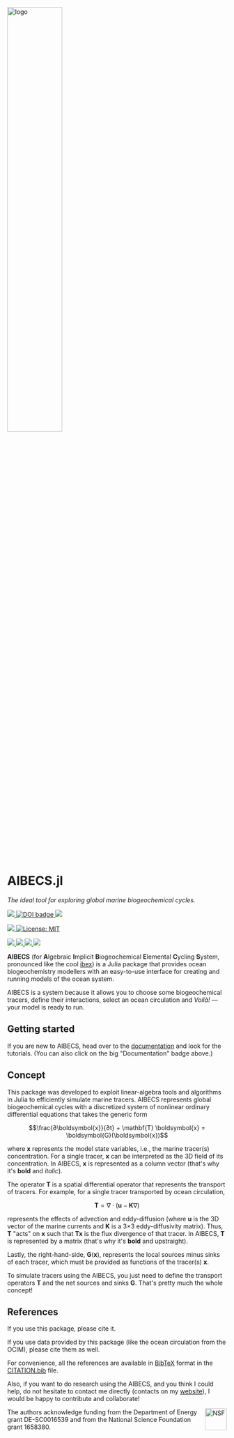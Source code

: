 <a href="https://github.com/JuliaOcean/AIBECS.jl">
  <img src="https://user-images.githubusercontent.com/4486578/60554111-8fc27400-9d79-11e9-9ca7-6d78ee89ea70.png" alt="logo" title="The AIBECS logo: It represents three global marine biogeochemical cycles, where each element affects the others" align="center" width="50%"/>
</a>

# AIBECS.jl

*The ideal tool for exploring global marine biogeochemical cycles.*

<p>
  <a href="https://JuliaOcean.github.io/AIBECS.jl/stable/">
    <img src="https://img.shields.io/github/actions/workflow/status/JuliaOcean/AIBECS.jl/docs.yml?style=for-the-badge&label=Documentation&logo=Read%20the%20Docs&logoColor=white">
  </a>
  <a href="https://doi.org/10.21105/joss.03814">
    <img src="https://img.shields.io/static/v1?label=JOSS&message=10.21105/joss.03814&color=9cf&style=flat-square" alt="DOI badge">
  </a>
  <a href="https://www.bpasquier.com/talk/osm_sandiego_2020/OSM_SanDiego_2020.pdf">
    <img src=https://img.shields.io/static/v1?label=Poster&message=OSM2020&color=9cf&style=flat-square>
  </a>
</p>

<p>
  <a href="https://doi.org/10.5281/zenodo.2864051">
    <img src="http://img.shields.io/badge/DOI-10.5281%20%2F%20zenodo.2864051-blue.svg?&style=flat-square">
  </a>
  <a href="https://github.com/JuliaOcean/AIBECS.jl/blob/master/LICENSE">
    <img alt="License: MIT" src="https://img.shields.io/badge/License-MIT-blue.svg?&style=flat-square">
  </a>
</p>

<p>
  <a href="https://github.com/JuliaOcean/AIBECS.jl/actions">
    <img src="https://img.shields.io/github/actions/workflow/status/JuliaOcean/AIBECS.jl/mac.yml?label=OSX&logo=Apple&logoColor=white&style=flat-square">
  </a>
  <a href="https://github.com/JuliaOcean/AIBECS.jl/actions">
    <img src="https://img.shields.io/github/actions/workflow/status/JuliaOcean/AIBECS.jl/linux.yml?label=Linux&logo=Linux&logoColor=white&style=flat-square">
  </a>
  <a href="https://github.com/JuliaOcean/AIBECS.jl/actions">
    <img src="https://img.shields.io/github/actions/workflow/status/JuliaOcean/AIBECS.jl/windows.yml?label=Windows&logo=Windows&logoColor=white&style=flat-square">
  </a>
  <a href="https://codecov.io/gh/JuliaOcean/AIBECS.jl">
    <img src="https://img.shields.io/codecov/c/github/JuliaOcean/AIBECS.jl/master?label=Codecov&logo=codecov&logoColor=white&style=flat-square">
  </a>
</p>




**AIBECS** (for **A**lgebraic **I**mplicit **B**iogeochemical **E**lemental **C**ycling **S**ystem, pronounced like the cool [ibex](https://en.wikipedia.org/wiki/Ibex)) is a Julia package that provides ocean biogeochemistry modellers with an easy-to-use interface for creating and running models of the ocean system.

AIBECS is a system because it allows you to choose some biogeochemical tracers, define their interactions, select an ocean circulation and *Voilà!* — your model is ready to run.

## Getting started

If you are new to AIBECS, head over to the [documentation](https://JuliaOcean.github.io/AIBECS.jl/stable/) and look for the tutorials.
(You can also click on the big "Documentation" badge above.)

## Concept

This package was developed to exploit linear-algebra tools and algorithms in Julia to efficiently simulate marine tracers.
AIBECS represents global biogeochemical cycles with a discretized system of nonlinear ordinary differential equations that takes the generic form

$$\frac{∂\boldsymbol{x}}{∂t} + \mathbf{T} \boldsymbol{x} = \boldsymbol{G}(\boldsymbol{x})$$

where $\boldsymbol{x}$ represents the model state variables, i.e., the marine tracer(s) concentration.
For a single tracer, $\boldsymbol{x}$ can be interpreted as the 3D field of its concentration.
In AIBECS, $\boldsymbol{x}$ is represented as a column vector (that's why it's **bold** and *italic*).

The operator $\mathbf{T}$ is a spatial differential operator that represents the transport of tracers.
For example, for a single tracer transported by ocean circulation,

$$\mathbf{T} = \nabla \cdot(\boldsymbol{u} - \mathbf{K}\nabla)$$

represents the effects of advection and eddy-diffusion
(where $\boldsymbol{u}$ is the 3D vector of the marine currents and $\mathbf{K}$ is a 3×3 eddy-diffusivity matrix).
Thus, $\mathbf{T}$ "acts" on $\boldsymbol{x}$ such that $\mathbf{T}\boldsymbol{x}$ is the flux divergence of that tracer.
In AIBECS, $\mathbf{T}$ is represented by a matrix (that's why it's **bold** and upstraight).

Lastly, the right-hand-side, $\boldsymbol{G}(\boldsymbol{x}$), represents the local sources minus sinks of each tracer, which must be provided as functions of the tracer(s) $\boldsymbol{x}$.

To simulate tracers using the AIBECS, you just need to define the transport operators $\mathbf{T}$ and the net sources and sinks $\boldsymbol{G}$.
That's pretty much the whole concept!

## References

If you use this package, please cite it.

If you use data provided by this package (like the ocean circulation from the OCIM), please cite them as well.

For convenience, all the references are available in [BibTeX](https://en.wikipedia.org/wiki/BibTeX) format in the [CITATION.bib](./CITATION.bib) file.

Also, if you want to do research using the AIBECS, and you think I could help, do not hesitate to contact me directly (contacts on my [website](www.bpasquier.com)), I would be happy to contribute and collaborate!

<img src="https://www.nsf.gov/images/logos/NSF_4-Color_bitmap_Logo.png" alt="NSF" title="NSF_logo" align="right" height="50"/>

The authors acknowledge funding from the Department of Energy grant DE-SC0016539 and from the National Science Foundation grant 1658380.
